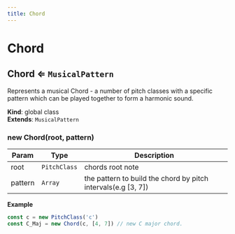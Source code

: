 ```yaml
---
title: Chord
---
```


# Chord

<a name="Chord"></a>

## Chord ⇐ <code>MusicalPattern</code>
Represents a musical Chord - a number of pitch classes with a specific
pattern which can be played together to form a harmonic sound.

**Kind**: global class  
**Extends**: <code>MusicalPattern</code>  
<a name="new_Chord_new"></a>

### new Chord(root, pattern)

| Param | Type | Description |
| --- | --- | --- |
| root | <code>PitchClass</code> | chords root note |
| pattern | <code>Array</code> | the pattern to build the chord by pitch intervals(e.g [3, 7]) |

**Example**  
```js
const c = new PitchClass('c')
const C_Maj = new Chord(c, [4, 7]) // new C major chord.
```
